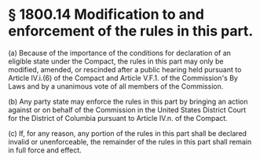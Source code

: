 # § 1800.14   Modification to and enforcement of the rules in this part.

(a) Because of the importance of the conditions for declaration of an eligible state under the Compact, the rules in this part may only be modified, amended, or rescinded after a public hearing held pursuant to Article IV.i.(6) of the Compact and Article V.F.1. of the Commission's By Laws and by a unanimous vote of all members of the Commission. 


(b) Any party state may enforce the rules in this part by bringing an action against or on behalf of the Commission in the United States District Court for the District of Columbia pursuant to Article IV.n. of the Compact. 


(c) If, for any reason, any portion of the rules in this part shall be declared invalid or unenforceable, the remainder of the rules in this part shall remain in full force and effect.




